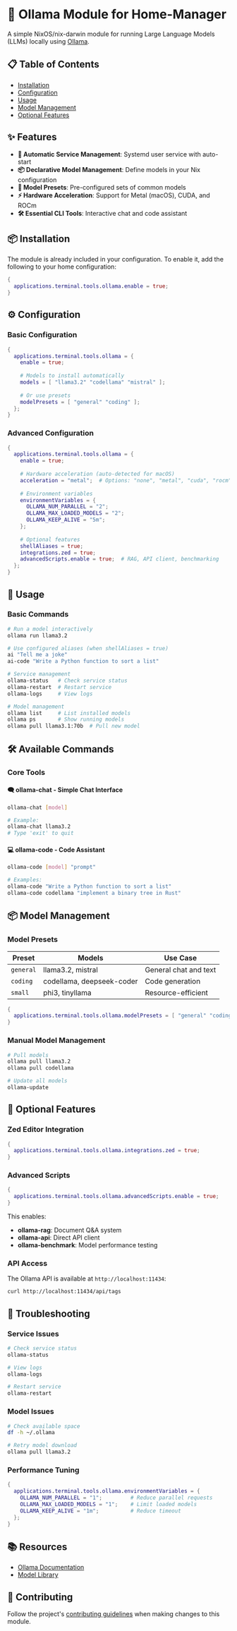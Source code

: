 # 🤖 Ollama Module for Home-Manager

A simple NixOS/nix-darwin module for running Large Language Models (LLMs) locally using [Ollama](https://ollama.ai).

## 📋 Table of Contents

- [Installation](#-installation)
- [Configuration](#-configuration)
- [Usage](#-usage)
- [Model Management](#-model-management)
- [Optional Features](#-optional-features)

## ✨ Features

- **🚀 Automatic Service Management**: Systemd user service with auto-start
- **📦 Declarative Model Management**: Define models in your Nix configuration
- **🎯 Model Presets**: Pre-configured sets of common models
- **⚡ Hardware Acceleration**: Support for Metal (macOS), CUDA, and ROCm
- **🛠️ Essential CLI Tools**: Interactive chat and code assistant

## 📦 Installation

The module is already included in your configuration. To enable it, add the following to your home configuration:

```nix
{
  applications.terminal.tools.ollama.enable = true;
}
```

## ⚙️ Configuration

### Basic Configuration

```nix
{
  applications.terminal.tools.ollama = {
    enable = true;
    
    # Models to install automatically
    models = [ "llama3.2" "codellama" "mistral" ];
    
    # Or use presets
    modelPresets = [ "general" "coding" ];
  };
}
```

### Advanced Configuration

```nix
{
  applications.terminal.tools.ollama = {
    enable = true;
    
    # Hardware acceleration (auto-detected for macOS)
    acceleration = "metal";  # Options: "none", "metal", "cuda", "rocm"
    
    # Environment variables
    environmentVariables = {
      OLLAMA_NUM_PARALLEL = "2";
      OLLAMA_MAX_LOADED_MODELS = "2";
      OLLAMA_KEEP_ALIVE = "5m";
    };
    
    # Optional features
    shellAliases = true;
    integrations.zed = true;
    advancedScripts.enable = true;  # RAG, API client, benchmarking
  };
}
```

## 🚀 Usage

### Basic Commands

```bash
# Run a model interactively
ollama run llama3.2

# Use configured aliases (when shellAliases = true)
ai "Tell me a joke"
ai-code "Write a Python function to sort a list"

# Service management
ollama-status   # Check service status
ollama-restart  # Restart service
ollama-logs     # View logs

# Model management
ollama list     # List installed models
ollama ps       # Show running models
ollama pull llama3.1:70b  # Pull new model
```

## 🛠️ Available Commands

### Core Tools

#### 🗨️ **ollama-chat** - Simple Chat Interface
```bash
ollama-chat [model]

# Example:
ollama-chat llama3.2
# Type 'exit' to quit
```

#### 💻 **ollama-code** - Code Assistant
```bash
ollama-code [model] "prompt"

# Examples:
ollama-code "Write a Python function to sort a list"
ollama-code codellama "implement a binary tree in Rust"
```

## 📦 Model Management

### Model Presets

| Preset | Models | Use Case |
|--------|--------|----------|
| `general` | llama3.2, mistral | General chat and text |
| `coding` | codellama, deepseek-coder | Code generation |
| `small` | phi3, tinyllama | Resource-efficient |

```nix
{
  applications.terminal.tools.ollama.modelPresets = [ "general" "coding" ];
}
```

### Manual Model Management

```bash
# Pull models
ollama pull llama3.2
ollama pull codellama

# Update all models
ollama-update
```

## 🔌 Optional Features

### Zed Editor Integration

```nix
{
  applications.terminal.tools.ollama.integrations.zed = true;
}
```

### Advanced Scripts

```nix
{
  applications.terminal.tools.ollama.advancedScripts.enable = true;
}
```

This enables:
- **ollama-rag**: Document Q&A system
- **ollama-api**: Direct API client
- **ollama-benchmark**: Model performance testing

### API Access

The Ollama API is available at `http://localhost:11434`:

```bash
curl http://localhost:11434/api/tags
```

## 🔧 Troubleshooting

### Service Issues

```bash
# Check service status
ollama-status

# View logs
ollama-logs

# Restart service
ollama-restart
```

### Model Issues

```bash
# Check available space
df -h ~/.ollama

# Retry model download
ollama pull llama3.2
```

### Performance Tuning

```nix
{
  applications.terminal.tools.ollama.environmentVariables = {
    OLLAMA_NUM_PARALLEL = "1";         # Reduce parallel requests
    OLLAMA_MAX_LOADED_MODELS = "1";    # Limit loaded models
    OLLAMA_KEEP_ALIVE = "1m";          # Reduce timeout
  };
}
```

## 📚 Resources

- [Ollama Documentation](https://github.com/ollama/ollama)
- [Model Library](https://ollama.ai/library)

## 🤝 Contributing

Follow the project's [contributing guidelines](../../../../../CONTRIBUTING.md) when making changes to this module.